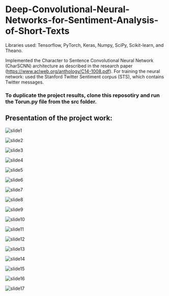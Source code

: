 # Deep-Convolutional-Neural-Networks-for-Sentiment-Analysis-of-Short-Texts

<p>Libraries used: Tensorflow, PyTorch, Keras, Numpy, SciPy, Scikit-learn, and Theano.

Implemented the Character to Sentence Convolutional Neural Network (CharSCNN) architecture as described in the research paper (https://www.aclweb.org/anthology/C14-1008.pdf). For training the neural network: used the Stanford Twitter Sentiment corpus (STS), which contains Twitter messages.</p>

<h3>To duplicate the project results, clone this reposotiry and run the Torun.py file from the src folder.</h3>

<h2>Presentation of the project work:</h3>

![slide1](images/Slide1.PNG)

![slide2](images/Slide2.PNG)

![slide3](images/Slide3.PNG)

![slide4](images/Slide4.PNG)

![slide5](images/Slide5.PNG)

![slide6](images/Slide6.PNG)

![slide7](images/Slide7.PNG)

![slide8](images/Slide8.PNG)

![slide9](images/Slide9.PNG)

![slide10](images/Slide10.PNG)

![slide11](images/Slide11.PNG)

![slide12](images/Slide12.PNG)

![slide13](images/Slide13.PNG)

![slide14](images/Slide14.PNG)

![slide15](images/Slide15.PNG)

![slide16](images/Slide16.PNG)

![slide17](images/Slide17.PNG)


